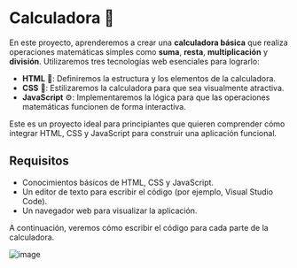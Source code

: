 # Calculadora 🧮

En este proyecto, aprenderemos a crear una **calculadora básica** que realiza operaciones matemáticas simples como **suma**, **resta**, **multiplicación** y **división**. Utilizaremos tres tecnologías web esenciales para lograrlo:

- **HTML** 📝: Definiremos la estructura y los elementos de la calculadora.
- **CSS** 🎨: Estilizaremos la calculadora para que sea visualmente atractiva.
- **JavaScript** ⚙️: Implementaremos la lógica para que las operaciones matemáticas funcionen de forma interactiva.

Este es un proyecto ideal para principiantes que quieren comprender cómo integrar HTML, CSS y JavaScript para construir una aplicación funcional.

## Requisitos
- Conocimientos básicos de HTML, CSS y JavaScript.
- Un editor de texto para escribir el código (por ejemplo, Visual Studio Code).
- Un navegador web para visualizar la aplicación.

A continuación, veremos cómo escribir el código para cada parte de la calculadora.



![image](https://github.com/user-attachments/assets/ad5d6619-767e-4f8e-801f-450548bd7d06)
